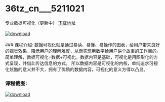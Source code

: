# 36tz_cn___5211021
专业数据可视化（更新中）
[下载地址](http://www.36tz.cn/article/5211021 "下载地址")
<br/></br>[![download](http://36tz.cn/muke_img/2020_03_1-4-300x244.png "下载地址")](http://www.36tz.cn/article/5211021 "下载地址")
<br/></br>### 课程介绍:
数据可视化就是通过易读、易懂、易操作的图表，给用户带来良好的视觉效果，降低用户的理解难度，从而实现用数字给用户讲个故事的工作目的。
简单理解，数据可视化=数据+可视化，数据内容是基础，可视化是用图形化的方式呈现，并借此传达信息的方式。
所以数据内容是可视化的内核，单纯追求可视化炫酷的意义并不大，拥有了优质的数据内容，可视化的意义方得以凸显。

### 课程截图:
[![download](http://36tz.cn/muke_img/2020_03_2-49.png "下载地址")](http://www.36tz.cn/article/5211021 "下载地址")
